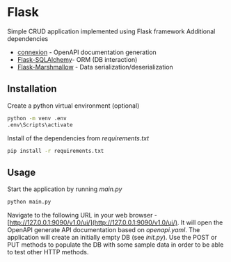 # Flask
Simple CRUD application implemented using Flask framework
Additional dependencies
* [connexion](https://github.com/zalando/connexion) - OpenAPI documentation generation
* [Flask-SQLAlchemy](https://flask-sqlalchemy.palletsprojects.com)- ORM (DB interaction)
* [Flask-Marshmallow](https://flask-marshmallow.readthedocs.io) - Data serialization/deserialization

## Installation
Create a python virtual environment (optional)
```bash
python -m venv .env
.env\Scripts\activate
```
Install of the dependencies from *requirements.txt*
```bash
pip install -r requirements.txt
```

## Usage
Start the application by running *main.py*
```bash
python main.py
```
Navigate to the following URL in your web browser - [http://127.0.0.1:9090/v1.0/ui/](http://127.0.0.1:9090/v1.0/ui/). It will open the OpenAPI generate API documentation based on *openapi.yaml*. The application will create an initially empty DB (see *init.py*). Use the POST or PUT methods to populate the DB with some sample data in order to be able to test other HTTP methods.